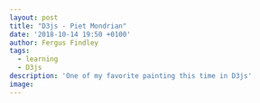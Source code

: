 ```yaml
---
layout: post
title: "D3js - Piet Mondrian"
date: '2018-10-14 19:50 +0100'
author: Fergus Findley
tags:
  - learning
  - D3js
description: 'One of my favorite painting this time in D3js'
image: 
---
```


<div id='chart'></div>

<script src="https://d3js.org/d3.v4.min.js"></script>
<script>
var total_width = $("#chart").width(),
	total_height = total_width;

var root = d3.select('#chart').append('svg')
	.attr('width', total_width)
	.attr('height', total_height)
	.style('border', '1px solid black');
	
var rects=[
	{x: -total_width/(480/2), y:-total_width/(480/2), w: total_width/(480/200), h:total_width/(480/270), fill: '#C53022'},
	{x: -total_width/(480/2), y:total_width/(480/270), w: total_width/(480/200), h:total_width/(480/212), fill: '#E3E0DF'},
	{x: total_width/(480/200), y:-total_width/(480/2), w: total_width/(480/282), h:total_width/(480/270), fill: '#E3E0DF'},
	{x: total_width/(480/200), y:total_width/(480/270), w: total_width/(480/244), h:total_width/(480/190), fill: '#E3E0DF'},
	{x: total_width/(480/200), y:total_width/(480/462), w: total_width/(480/128), h:total_width/(480/22), fill: '#ECBD17'},
	{x: total_width/(480/330), y:total_width/(480/462), w: total_width/(480/114), h:total_width/(480/22), fill: '#DBD6D9'},
	{x: total_width/(480/446), y:total_width/(480/270), w: total_width/(480/36), h:total_width/(480/86), fill: '#0D110F'},
	{x: total_width/(480/446), y:total_width/(480/358), w: total_width/(480/36), h:total_width/(480/174), fill: '#1B5B9E'}
];
	
root.selectAll('rect')
	.data(rects).enter()
	.append('rect')
	.attr('x', function(d) {return d.x;})
	.attr('y', function(d) {return d.y;})
	.attr('width', function(d) {return d.w;})
	.attr('height', function(d) {return d.h;})
	.attr('fill', function(d) {return d.fill || '#eef2d1';})
	.attr('stroke-width', total_width/120)
	.attr('stroke', 'black');
</script>
